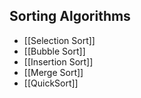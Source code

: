 ## Sorting Algorithms

- [[Selection Sort]]
- [[Bubble Sort]]
- [[Insertion Sort]]
- [[Merge Sort]]
- [[QuickSort]]
